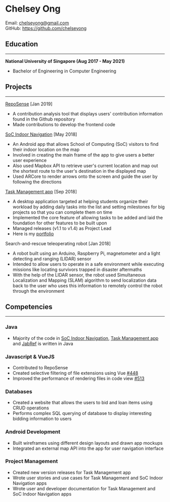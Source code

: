 # Chelsey Ong

Email: chelseyong@gmail.com  
GitHub: https://github.com/chelseyong

## Education
---
__National University of Singapore (Aug 2017 - May 2021)__
* Bachelor of Engineering in Computer Engineering

<!-- • Where, what project, when, what role, achievements -->

## Projects
---
[RepoSense](https://github.com/reposense/RepoSense) [Jan 2019]
* A contribution analysis tool that displays users' contribution information found in the Github repository
* Made contributions to develop the frontend code

[SoC Indoor Navigation](https://github.com/chelseyong/Android-App-AR-Map-Navigation) [May 2018] 
* An Android app that allows School of Computing (SoC) visitors to find their indoor location on the map
* Involved in creating the main frame of the app to give users a better user experience
* Also used Mapbox API to retrieve user's current location and map out the shortest route to the user's destination in the displayed map
* Used ARCore to render arrows onto the screen and guide the user by following the directions

[Task Management app](https://github.com/CS2113-AY1819S1-W13-3/main) [Sep 2018] 
* A desktop application targeted at helping students organize their workload by adding daily tasks into the list and setting milestones for big projects so that you can complete them on time
* Implemented the core feature of allowing tasks to be added and laid the foundation for other features to be built upon
* Managed releases (v1.1 to v1.4) as Project Lead
* Here is my [portfolio](https://cs2113-ay1819s1-w13-3.github.io/main/team/chelseyong.html)

Search-and-rescue teleoperating robot [Jan 2018] 
* A robot built using an Arduino, Raspberry Pi, magnetometer and a light detecting and ranging (LIDAR) sensor
* Intended to allow users to operate in a safe environment while executing missions like locating survivors trapped in disaster aftermaths
* With the help of the LIDAR sensor, the robot used Simultaneous Localization and Mapping (SLAM) algorithm to send localization data back to the user who uses this information to remotely control the robot through the environment

## Competencies
---

### Java
* Majority of the code in [SoC Indoor Navigation](https://github.com/chelseyong/Android-App-AR-Map-Navigation/commits?author=chelseyong), [Task Management app](https://nuscs2113-ay1819s1.github.io/dashboard/#=undefined&search=chelseyong&sort=displayName&since=2018-09-12&until=2018-11-15&timeframe=day&reverse=false&repoSort=true) and [JabRef](https://github.com/JabRef/jabref/pulls?utf8=%E2%9C%93&q=is%3Apr+author%3Achelseyong) is written in Java

### Javascript & VueJS
* Contributed to RepoSense
* Created selective filtering of file extensions using Vue [#448](https://github.com/reposense/RepoSense/pull/448)
* Improved the performance of rendering files in code view [#513](https://github.com/reposense/RepoSense/pull/513)

### Databases
* Created a website that allows the users to bid and loan items using CRUD operations 
* Performs complex SQL querying of database to display interesting bidding information to users

### Android Development
* Built wireframes using different design layouts and drawn app mockups 
* Integrated an external map API into the app for user navigation interface

### Project Management
* Created new version releases for Task Management app
* Wrote user stories and use cases for Task Management and SoC Indoor Navigation apps
* Wrote user and developer documentation for Task Management and SoC Indoor Navigation apps